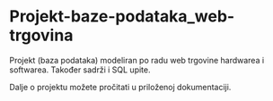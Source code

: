 # Projekt-baze-podataka_web-trgovina

Projekt (baza podataka) modeliran po radu web trgovine hardwarea i softwarea.
Također sadrži i SQL upite.

Dalje o projektu možete pročitati u priloženoj dokumentaciji.
